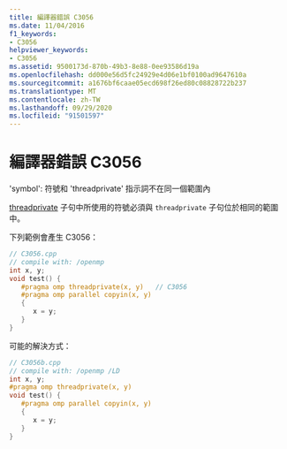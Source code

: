 ```yaml
---
title: 編譯器錯誤 C3056
ms.date: 11/04/2016
f1_keywords:
- C3056
helpviewer_keywords:
- C3056
ms.assetid: 9500173d-870b-49b3-8e88-0ee93586d19a
ms.openlocfilehash: dd000e56d5fc24929e4d06e1bf0100ad9647610a
ms.sourcegitcommit: a1676bf6caae05ecd698f26ed80c08828722b237
ms.translationtype: MT
ms.contentlocale: zh-TW
ms.lasthandoff: 09/29/2020
ms.locfileid: "91501597"
---
```

# <a name="compiler-error-c3056"></a>編譯器錯誤 C3056

'symbol': 符號和 'threadprivate' 指示詞不在同一個範圍內

[threadprivate](../../parallel/openmp/reference/openmp-directives.md#threadprivate) 子句中所使用的符號必須與 `threadprivate` 子句位於相同的範圍中。

下列範例會產生 C3056：

```cpp
// C3056.cpp
// compile with: /openmp
int x, y;
void test() {
   #pragma omp threadprivate(x, y)   // C3056
   #pragma omp parallel copyin(x, y)
   {
      x = y;
   }
}
```

可能的解決方式：

```cpp
// C3056b.cpp
// compile with: /openmp /LD
int x, y;
#pragma omp threadprivate(x, y)
void test() {
   #pragma omp parallel copyin(x, y)
   {
      x = y;
   }
}
```
